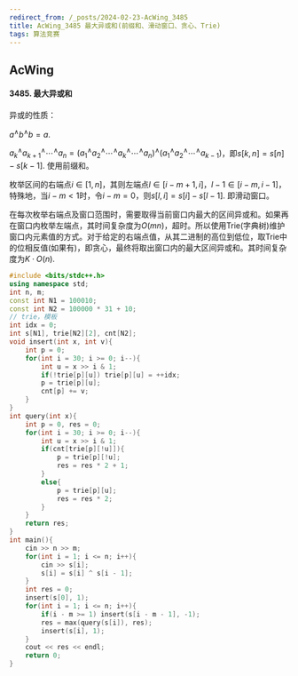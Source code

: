 ```yaml
---
redirect_from: /_posts/2024-02-23-AcWing_3485
title: AcWing_3485 最大异或和(前缀和、滑动窗口、贪心、Trie)
tags: 算法竞赛
---
```


## AcWing

#### 3485. 最大异或和

异或的性质：

$a{}^\wedge b{}^\wedge b = a$.

$a_k{}^\wedge a_{k+1}{}^\wedge \cdots {}^\wedge a_n = (a_1 {}^\wedge a_2 {}^\wedge \cdots {}^\wedge a_k{}^\wedge \cdots {}^\wedge a_n) {}^\wedge (a_1 {}^\wedge a_2 {}^\wedge \cdots {}^\wedge a_{k - 1})$，即$s[k, n] = s[n] - s[k - 1]$. 使用前缀和。

枚举区间的右端点$i\in [1, n]$，其则左端点$l\in [i - m + 1, i]$，$l - 1\in [i - m, i - 1]$，特殊地，当$i - m < 1$时，令$i - m = 0$，则$s[l, i] = s[i] - s[l - 1]$. 即滑动窗口。

在每次枚举右端点及窗口范围时，需要取得当前窗口内最大的区间异或和。如果再在窗口内枚举左端点，其时间复杂度为$O(mn)$，超时。所以使用Trie(字典树)维护窗口内元素值的方式。对于给定的右端点值，从其二进制的高位到低位，取Trie中的位相反值(如果有)，即贪心，最终将取出窗口内的最大区间异或和。其时间复杂度为$K\cdot O(n)$. 

```cpp
#include <bits/stdc++.h>
using namespace std;
int n, m;
const int N1 = 100010;
const int N2 = 100000 * 31 + 10;
// trie，模板
int idx = 0;
int s[N1], trie[N2][2], cnt[N2];
void insert(int x, int v){
    int p = 0;
    for(int i = 30; i >= 0; i--){
        int u = x >> i & 1;
        if(!trie[p][u]) trie[p][u] = ++idx;
        p = trie[p][u];
        cnt[p] += v;
    }
}
int query(int x){
    int p = 0, res = 0;
    for(int i = 30; i >= 0; i--){
        int u = x >> i & 1;
        if(cnt[trie[p][!u]]){
            p = trie[p][!u];
            res = res * 2 + 1;
        }
        else{
            p = trie[p][u];
            res = res * 2;
        }
    }
    return res;
}
int main(){
    cin >> n >> m;
    for(int i = 1; i <= n; i++){
        cin >> s[i];
        s[i] = s[i] ^ s[i - 1];
    }
    int res = 0;
    insert(s[0], 1);
    for(int i = 1; i <= n; i++){
        if(i - m >= 1) insert(s[i - m - 1], -1);
        res = max(query(s[i]), res);
        insert(s[i], 1);
    }
    cout << res << endl;
    return 0;
}
```
